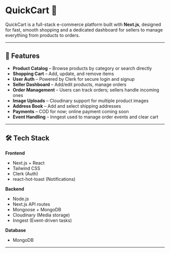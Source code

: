 # QuickCart 🛒

QuickCart is a full-stack e-commerce platform built with **Next.js**, designed for fast, smooth shopping and a dedicated dashboard for sellers to manage everything from products to orders.

---

## 🚀 Features

- **Product Catalog** – Browse products by category or search directly
- **Shopping Cart** – Add, update, and remove items
- **User Auth** – Powered by Clerk for secure login and signup
- **Seller Dashboard** – Add/edit products, manage orders
- **Order Management** – Users can track orders; sellers handle incoming ones
- **Image Uploads** – Cloudinary support for multiple product images
- **Address Book** – Add and select shipping addresses
- **Payments** – COD for now; online payment coming soon
- **Event Handling** – Inngest used to manage order events and clear cart

---

## 🛠️ Tech Stack

**Frontend**
- Next.js + React
- Tailwind CSS
- Clerk (Auth)
- react-hot-toast (Notifications)

**Backend**
- Node.js
- Next.js API routes
- Mongoose + MongoDB
- Cloudinary (Media storage)
- Inngest (Event-driven tasks)

**Database**
- MongoDB

---

